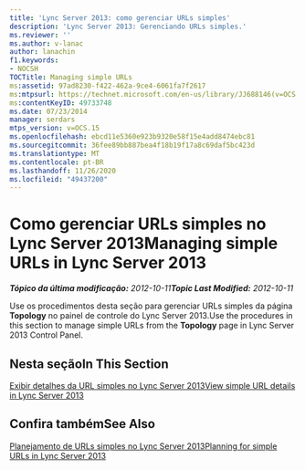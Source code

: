 ```yaml
---
title: 'Lync Server 2013: como gerenciar URLs simples'
description: 'Lync Server 2013: Gerenciando URLs simples.'
ms.reviewer: ''
ms.author: v-lanac
author: lanachin
f1.keywords:
- NOCSH
TOCTitle: Managing simple URLs
ms:assetid: 97ad8230-f422-462a-9ce4-6061fa7f2617
ms:mtpsurl: https://technet.microsoft.com/en-us/library/JJ688146(v=OCS.15)
ms:contentKeyID: 49733748
ms.date: 07/23/2014
manager: serdars
mtps_version: v=OCS.15
ms.openlocfilehash: ebcd11e5360e923b9320e58f15e4add8474ebc81
ms.sourcegitcommit: 36fee89bb887bea4f18b19f17a8c69daf5bc423d
ms.translationtype: MT
ms.contentlocale: pt-BR
ms.lasthandoff: 11/26/2020
ms.locfileid: "49437200"
---
```

# <a name="managing-simple-urls-in-lync-server-2013"></a><span data-ttu-id="606cb-103">Como gerenciar URLs simples no Lync Server 2013</span><span class="sxs-lookup"><span data-stu-id="606cb-103">Managing simple URLs in Lync Server 2013</span></span>

<div data-xmlns="http://www.w3.org/1999/xhtml">

<div class="topic" data-xmlns="http://www.w3.org/1999/xhtml" data-msxsl="urn:schemas-microsoft-com:xslt" data-cs="https://msdn.microsoft.com/">

<div data-asp="https://msdn2.microsoft.com/asp">



</div>

<div id="mainSection">

<div id="mainBody"><span data-ttu-id="606cb-104">

<span> </span></span><span class="sxs-lookup"><span data-stu-id="606cb-104">

<span> </span></span></span>

<span data-ttu-id="606cb-105">_**Tópico da última modificação:** 2012-10-11_</span><span class="sxs-lookup"><span data-stu-id="606cb-105">_**Topic Last Modified:** 2012-10-11_</span></span>

<span data-ttu-id="606cb-106">Use os procedimentos desta seção para gerenciar URLs simples da página **Topology** no painel de controle do Lync Server 2013.</span><span class="sxs-lookup"><span data-stu-id="606cb-106">Use the procedures in this section to manage simple URLs from the **Topology** page in Lync Server 2013 Control Panel.</span></span>

<div>

## <a name="in-this-section"></a><span data-ttu-id="606cb-107">Nesta seção</span><span class="sxs-lookup"><span data-stu-id="606cb-107">In This Section</span></span>

[<span data-ttu-id="606cb-108">Exibir detalhes da URL simples no Lync Server 2013</span><span class="sxs-lookup"><span data-stu-id="606cb-108">View simple URL details in Lync Server 2013</span></span>](lync-server-2013-view-simple-url-details.md)

</div>

<div>

## <a name="see-also"></a><span data-ttu-id="606cb-109">Confira também</span><span class="sxs-lookup"><span data-stu-id="606cb-109">See Also</span></span>


[<span data-ttu-id="606cb-110">Planejamento de URLs simples no Lync Server 2013</span><span class="sxs-lookup"><span data-stu-id="606cb-110">Planning for simple URLs in Lync Server 2013</span></span>](lync-server-2013-planning-for-simple-urls.md)  
  

<span data-ttu-id="606cb-111"></div>

</div>

<span> </span>

</div>

</div>

</span><span class="sxs-lookup"><span data-stu-id="606cb-111"></div>

</div>

<span> </span>

</div>

</div>

</span></span></div>

